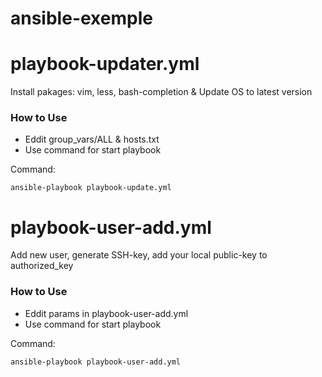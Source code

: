 # ansible-exemple

# playbook-updater.yml
Install pakages: vim, less, bash-completion & Update OS to latest version

### How to Use ###
* Eddit group_vars/ALL & hosts.txt
* Use command for start playbook 

    
Command:

    ansible-playbook playbook-update.yml



# playbook-user-add.yml 
Add new user, generate SSH-key, add your local public-key to authorized_key

### How to Use ###
* Eddit params in playbook-user-add.yml 
* Use command for start playbook 

    
Command:

    ansible-playbook playbook-user-add.yml 
